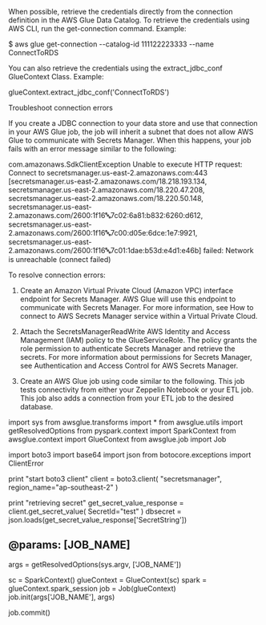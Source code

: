 When possible, retrieve the credentials directly from the connection definition in the AWS Glue Data Catalog. To retrieve the credentials using AWS CLI, run the get-connection command. Example:

$ aws glue get-connection --catalog-id 111122223333 --name ConnectToRDS

You can also retrieve the credentials using the extract_jdbc_conf GlueContext Class. Example:

glueContext.extract_jdbc_conf('ConnectToRDS')

Troubleshoot connection errors

If you create a JDBC connection to your data store and use that connection in your AWS Glue job, the job will inherit a subnet that does not allow AWS Glue to communicate with Secrets Manager. When this happens, your job fails with an error message similar to the following:

com.amazonaws.SdkClientException Unable to execute HTTP request: Connect to secretsmanager.us-east-2.amazonaws.com:443 [secretsmanager.us-east-2.amazonaws.com/18.218.193.134,
    secretsmanager.us-east-2.amazonaws.com/18.220.47.208, secretsmanager.us-east-2.amazonaws.com/18.220.50.148, secretsmanager.us-east-2.amazonaws.com/2600:1f16:abc:7c02:6a81:b832:6260:d612, secretsmanager.us-east-2.amazonaws.com/2600:1f16:abc:7c00:d05e:6dce:1e7:9921,
    secretsmanager.us-east-2.amazonaws.com/2600:1f16:abc:7c01:1dae:b53d:e4d1:e46b] failed: Network is unreachable (connect failed)

To resolve connection errors:

1.   Create an Amazon Virtual Private Cloud (Amazon VPC) interface endpoint for Secrets Manager. AWS Glue will use this endpoint to communicate with Secrets Manager. For more information, see How to connect to AWS Secrets Manager service within a Virtual Private Cloud.

2.    Attach the SecretsManagerReadWrite AWS Identity and Access Management (IAM) policy to the GlueServiceRole. The policy grants the role permission to authenticate Secrets Manager and retrieve the secrets. For more information about permissions for Secrets Manager, see Authentication and Access Control for AWS Secrets Manager.

3.    Create an AWS Glue job using code similar to the following. This job tests connectivity from either your Zeppelin Notebook or your ETL job. This job also adds a connection from your ETL job to the desired database.

import sys
from awsglue.transforms import *
from awsglue.utils import getResolvedOptions
from pyspark.context import SparkContext
from awsglue.context import GlueContext
from awsglue.job import Job

import boto3
import base64
import json
from botocore.exceptions import ClientError

print "start boto3 client"
client = boto3.client(
    "secretsmanager",
    region_name="ap-southeast-2"
)
 
print "retrieving secret"
get_secret_value_response = client.get_secret_value(
    SecretId="test"
)
dbsecret = json.loads(get_secret_value_response['SecretString'])
 
## @params: [JOB_NAME]
args = getResolvedOptions(sys.argv, ['JOB_NAME'])
 
sc = SparkContext()
glueContext = GlueContext(sc)
spark = glueContext.spark_session
job = Job(glueContext)
job.init(args['JOB_NAME'], args)
 
job.commit()